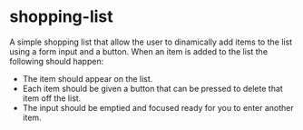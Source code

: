 # shopping-list

A simple shopping list that allow the user to dinamically add items to the list using a form input and a button.
When an item is added to the list the following should happen:
* The item should appear on the list.
* Each item should be given a button that can be pressed to delete that item off the list.
* The input should be emptied and focused ready for you to enter another item.
